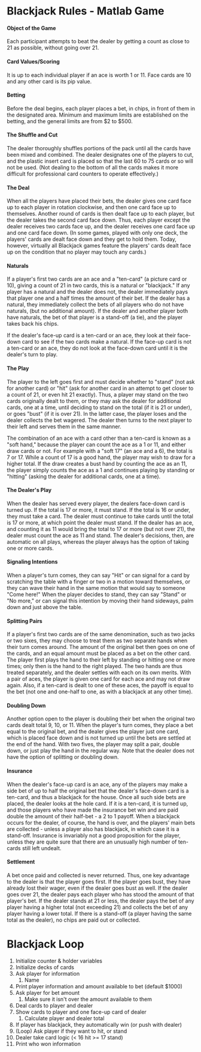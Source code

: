 # Blackjack Rules - Matlab Game

#### Object of the Game

Each participant attempts to beat the dealer by getting a count as close to 21 as possible, without going over 21.

#### Card Values/Scoring

It is up to each individual player if an ace is worth 1 or 11. Face cards are 10 and any other card is its pip value.

#### Betting

Before the deal begins, each player places a bet, in chips, in front  of them in the designated area. Minimum and maximum limits are  established on the betting, and the general limits are from $2 to $500.

#### The Shuffle and Cut

The dealer thoroughly shuffles portions of the pack until all the  cards have been mixed and combined. The dealer designates one of the  players to cut, and the plastic insert card is placed so that the last  60 to 75 cards or so will not be used. (Not dealing to the bottom of all the cards makes it more difficult for professional card counters to  operate effectively.)

#### The Deal

When all the players have placed their bets, the dealer gives one  card face up to each player in rotation clockwise, and then one card  face up to themselves. Another round of cards is then dealt face up to  each player, but the dealer takes the second card face down. Thus, each  player except the dealer receives two cards face up, and the dealer  receives one card face up and one card face down. (In some games, played with only one deck, the players' cards are dealt face down and they get to hold them. Today, however, virtually all Blackjack games feature the players' cards dealt face up on the condition that no player may touch  any cards.)

#### Naturals

If a player's first two cards are an ace and a "ten-card" (a picture  card or 10), giving a count of 21 in two cards, this is a natural or  "blackjack." If any player has a natural and the dealer does not, the  dealer immediately pays that player one and a half times the amount of  their bet. If the dealer has a natural, they immediately collect the  bets of all players who do not have naturals, (but no additional  amount). If the dealer and another player both have naturals, the bet of that player is a stand-off (a tie), and the player takes back his  chips.

If the dealer's face-up card is a ten-card or an ace, they look at  their face-down card to see if the two cards make a natural. If the  face-up card is not a ten-card or an ace, they do not look at the  face-down card until it is the dealer's turn to play.

#### The Play

The player to the left goes first and must decide whether to "stand"  (not ask for another card) or "hit" (ask for another card in an attempt  to get closer to a count of 21, or even hit 21 exactly). Thus, a player  may stand on the two cards originally dealt to them, or they may ask the dealer for additional cards, one at a time, until deciding to stand on  the total (if it is 21 or under), or goes "bust" (if it is over 21). In  the latter case, the player loses and the dealer collects the bet  wagered. The dealer then turns to the next player to their left and  serves them in the same manner.

The combination of an ace with a card other than a ten-card is known  as a "soft hand," because the player can count the ace as a 1 or 11, and either draw cards or not. For example with a "soft 17" (an ace and a  6), the total is 7 or 17. While a count of 17 is a good hand, the player may wish to draw for a higher total. If the draw creates a bust hand by counting the ace as an 11, the player simply counts the ace as a 1 and  continues playing by standing or "hitting" (asking the dealer for  additional cards, one at a time).

#### The Dealer's Play

When the dealer has served every player, the dealers face-down card  is turned up. If the total is 17 or more, it must stand. If the total is 16 or under, they must take a card. The dealer must continue to take  cards until the total is 17 or more, at which point the dealer must  stand. If the dealer has an ace, and counting it as 11 would bring the  total to 17 or more (but not over 21), the dealer must count the ace as  11 and stand. The dealer's decisions, then, are automatic on all plays,  whereas the player always has the option of taking one or more cards.

#### Signaling Intentions

When a player's turn comes, they can say "Hit" or can signal for a  card by scratching the table with a finger or two in a motion toward  themselves, or they can wave their hand in the same motion that would  say to someone "Come here!" When the player decides to stand, they can  say "Stand" or "No more," or can signal this intention by moving their  hand sideways, palm down and just above the table.

#### Splitting Pairs

If a player's first two cards are of the same denomination, such as  two jacks or two sixes, they may choose to treat them as two separate  hands when their turn comes around. The amount of the original bet then  goes on one of the cards, and an equal amount must be placed as a bet on the other card. The player first plays the hand to their left by  standing or hitting one or more times; only then is the hand to the  right played. The two hands are thus treated separately, and the dealer  settles with each on its own merits. With a pair of aces, the player is  given one card for each ace and may not draw again. Also, if a ten-card  is dealt to one of these aces, the payoff is equal to the bet (not one  and one-half to one, as with a blackjack at any other time).

#### Doubling Down

Another option open to the player is doubling their bet when the  original two cards dealt total 9, 10, or 11. When the player's turn  comes, they place a bet equal to the original bet, and the dealer gives  the player just one card, which is placed face down and is not turned up until the bets are settled at the end of the hand. With two fives, the  player may split a pair, double down, or just play the hand in the  regular way. Note that the dealer does not have the option of splitting  or doubling down.

#### Insurance

When the dealer's face-up card is an ace, any of the players may make a side bet of up to half the original bet that the dealer's face-down  card is a ten-card, and thus a blackjack for the house. Once all such  side bets are placed, the dealer looks at the hole card. If it is a  ten-card, it is turned up, and those players who have made the insurance bet win and are paid double the amount of their half-bet - a 2 to 1  payoff. When a blackjack occurs for the dealer, of course, the hand is  over, and the players' main bets are collected - unless a player also  has blackjack, in which case it is a stand-off. Insurance is invariably  not a good proposition for the player, unless they are quite sure that  there are an unusually high number of ten-cards still left undealt.

#### Settlement

A bet once paid and collected is never returned. Thus, one key  advantage to the dealer is that the player goes first. If the player  goes bust, they have already lost their wager, even if the dealer goes  bust as well. If the dealer goes over 21, the dealer pays each player  who has stood the amount of that player's bet. If the dealer stands at  21 or less, the dealer pays the bet of any player having a higher total  (not exceeding 21) and collects the bet of any player having a lower  total. If there is a stand-off (a player having the same total as the  dealer), no chips are paid out or collected.

# Blackjack Loop

1. Initialize counter & holder variables
2. Initialize decks of cards
3. Ask player for information
   1. Name
4. Print player information and amount available to bet (default $1000)
5. Ask player for bet amount
   1. Make sure it isn't over the amount available to them
6. Deal cards to player and dealer
7. Show cards to player and one face-up card of dealer
   1. Calculate player and dealer total
8. If player has blackjack, they automatically win (or push with dealer)
9. (Loop) Ask player if they want to hit, or stand
10. Dealer take card logic (< 16 hit >= 17 stand)
11. Print who won information